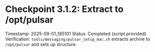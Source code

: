 # Checkpoint 3.1.2: Extract to /opt/pulsar
Timestamp: 2025-09-01_185101
Status: Completed (script provided)
Verification: `tools/messaging/pulsar_setup_mac.sh` extracts archive to `/opt/pulsar` and sets up structure.
